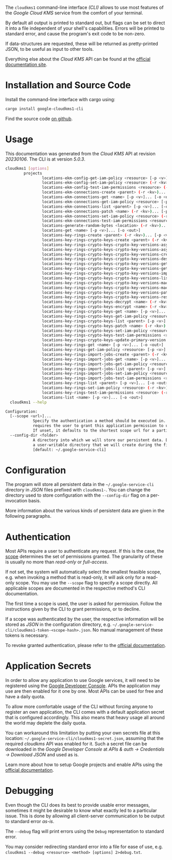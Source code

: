 <!---
DO NOT EDIT !
This file was generated automatically from 'src/generator/templates/cli/README.md.mako'
DO NOT EDIT !
-->
The `cloudkms1` command-line interface *(CLI)* allows to use most features of the *Google Cloud KMS* service from the comfort of your terminal.

By default all output is printed to standard out, but flags can be set to direct it into a file independent of your shell's
capabilities. Errors will be printed to standard error, and cause the program's exit code to be non-zero.

If data-structures are requested, these will be returned as pretty-printed JSON, to be useful as input to other tools.

Everything else about the *Cloud KMS* API can be found at the
[official documentation site](https://cloud.google.com/kms/).

# Installation and Source Code

Install the command-line interface with cargo using:

```bash
cargo install google-cloudkms1-cli
```

Find the source code [on github](https://github.com/Byron/google-apis-rs/tree/main/gen/cloudkms1-cli).

# Usage

This documentation was generated from the *Cloud KMS* API at revision *20230106*. The CLI is at version *5.0.3*.

```bash
cloudkms1 [options]
        projects
                locations-ekm-config-get-iam-policy <resource> [-p <v>]... [-o <out>]
                locations-ekm-config-set-iam-policy <resource> (-r <kv>)... [-p <v>]... [-o <out>]
                locations-ekm-config-test-iam-permissions <resource> (-r <kv>)... [-p <v>]... [-o <out>]
                locations-ekm-connections-create <parent> (-r <kv>)... [-p <v>]... [-o <out>]
                locations-ekm-connections-get <name> [-p <v>]... [-o <out>]
                locations-ekm-connections-get-iam-policy <resource> [-p <v>]... [-o <out>]
                locations-ekm-connections-list <parent> [-p <v>]... [-o <out>]
                locations-ekm-connections-patch <name> (-r <kv>)... [-p <v>]... [-o <out>]
                locations-ekm-connections-set-iam-policy <resource> (-r <kv>)... [-p <v>]... [-o <out>]
                locations-ekm-connections-test-iam-permissions <resource> (-r <kv>)... [-p <v>]... [-o <out>]
                locations-generate-random-bytes <location> (-r <kv>)... [-p <v>]... [-o <out>]
                locations-get <name> [-p <v>]... [-o <out>]
                locations-key-rings-create <parent> (-r <kv>)... [-p <v>]... [-o <out>]
                locations-key-rings-crypto-keys-create <parent> (-r <kv>)... [-p <v>]... [-o <out>]
                locations-key-rings-crypto-keys-crypto-key-versions-asymmetric-decrypt <name> (-r <kv>)... [-p <v>]... [-o <out>]
                locations-key-rings-crypto-keys-crypto-key-versions-asymmetric-sign <name> (-r <kv>)... [-p <v>]... [-o <out>]
                locations-key-rings-crypto-keys-crypto-key-versions-create <parent> (-r <kv>)... [-p <v>]... [-o <out>]
                locations-key-rings-crypto-keys-crypto-key-versions-destroy <name> (-r <kv>)... [-p <v>]... [-o <out>]
                locations-key-rings-crypto-keys-crypto-key-versions-get <name> [-p <v>]... [-o <out>]
                locations-key-rings-crypto-keys-crypto-key-versions-get-public-key <name> [-p <v>]... [-o <out>]
                locations-key-rings-crypto-keys-crypto-key-versions-import <parent> (-r <kv>)... [-p <v>]... [-o <out>]
                locations-key-rings-crypto-keys-crypto-key-versions-list <parent> [-p <v>]... [-o <out>]
                locations-key-rings-crypto-keys-crypto-key-versions-mac-sign <name> (-r <kv>)... [-p <v>]... [-o <out>]
                locations-key-rings-crypto-keys-crypto-key-versions-mac-verify <name> (-r <kv>)... [-p <v>]... [-o <out>]
                locations-key-rings-crypto-keys-crypto-key-versions-patch <name> (-r <kv>)... [-p <v>]... [-o <out>]
                locations-key-rings-crypto-keys-crypto-key-versions-restore <name> (-r <kv>)... [-p <v>]... [-o <out>]
                locations-key-rings-crypto-keys-decrypt <name> (-r <kv>)... [-p <v>]... [-o <out>]
                locations-key-rings-crypto-keys-encrypt <name> (-r <kv>)... [-p <v>]... [-o <out>]
                locations-key-rings-crypto-keys-get <name> [-p <v>]... [-o <out>]
                locations-key-rings-crypto-keys-get-iam-policy <resource> [-p <v>]... [-o <out>]
                locations-key-rings-crypto-keys-list <parent> [-p <v>]... [-o <out>]
                locations-key-rings-crypto-keys-patch <name> (-r <kv>)... [-p <v>]... [-o <out>]
                locations-key-rings-crypto-keys-set-iam-policy <resource> (-r <kv>)... [-p <v>]... [-o <out>]
                locations-key-rings-crypto-keys-test-iam-permissions <resource> (-r <kv>)... [-p <v>]... [-o <out>]
                locations-key-rings-crypto-keys-update-primary-version <name> (-r <kv>)... [-p <v>]... [-o <out>]
                locations-key-rings-get <name> [-p <v>]... [-o <out>]
                locations-key-rings-get-iam-policy <resource> [-p <v>]... [-o <out>]
                locations-key-rings-import-jobs-create <parent> (-r <kv>)... [-p <v>]... [-o <out>]
                locations-key-rings-import-jobs-get <name> [-p <v>]... [-o <out>]
                locations-key-rings-import-jobs-get-iam-policy <resource> [-p <v>]... [-o <out>]
                locations-key-rings-import-jobs-list <parent> [-p <v>]... [-o <out>]
                locations-key-rings-import-jobs-set-iam-policy <resource> (-r <kv>)... [-p <v>]... [-o <out>]
                locations-key-rings-import-jobs-test-iam-permissions <resource> (-r <kv>)... [-p <v>]... [-o <out>]
                locations-key-rings-list <parent> [-p <v>]... [-o <out>]
                locations-key-rings-set-iam-policy <resource> (-r <kv>)... [-p <v>]... [-o <out>]
                locations-key-rings-test-iam-permissions <resource> (-r <kv>)... [-p <v>]... [-o <out>]
                locations-list <name> [-p <v>]... [-o <out>]
  cloudkms1 --help

Configuration:
  [--scope <url>]...
            Specify the authentication a method should be executed in. Each scope
            requires the user to grant this application permission to use it.
            If unset, it defaults to the shortest scope url for a particular method.
  --config-dir <folder>
            A directory into which we will store our persistent data. Defaults to
            a user-writable directory that we will create during the first invocation.
            [default: ~/.google-service-cli]

```

# Configuration

The program will store all persistent data in the `~/.google-service-cli` directory in *JSON* files prefixed with `cloudkms1-`.  You can change the directory used to store configuration with the `--config-dir` flag on a per-invocation basis.

More information about the various kinds of persistent data are given in the following paragraphs.

# Authentication

Most APIs require a user to authenticate any request. If this is the case, the [scope][scopes] determines the 
set of permissions granted. The granularity of these is usually no more than *read-only* or *full-access*.

If not set, the system will automatically select the smallest feasible scope, e.g. when invoking a
method that is read-only, it will ask only for a read-only scope. 
You may use the `--scope` flag to specify a scope directly. 
All applicable scopes are documented in the respective method's CLI documentation.

The first time a scope is used, the user is asked for permission. Follow the instructions given 
by the CLI to grant permissions, or to decline.

If a scope was authenticated by the user, the respective information will be stored as *JSON* in the configuration
directory, e.g. `~/.google-service-cli/cloudkms1-token-<scope-hash>.json`. No manual management of these tokens
is necessary.

To revoke granted authentication, please refer to the [official documentation][revoke-access].

# Application Secrets

In order to allow any application to use Google services, it will need to be registered using the 
[Google Developer Console][google-dev-console]. APIs the application may use are then enabled for it
one by one. Most APIs can be used for free and have a daily quota.

To allow more comfortable usage of the CLI without forcing anyone to register an own application, the CLI
comes with a default application secret that is configured accordingly. This also means that heavy usage
all around the world may deplete the daily quota.

You can workaround this limitation by putting your own secrets file at this location: 
`~/.google-service-cli/cloudkms1-secret.json`, assuming that the required *cloudkms* API 
was enabled for it. Such a secret file can be downloaded in the *Google Developer Console* at 
*APIs & auth -> Credentials -> Download JSON* and used as is.

Learn more about how to setup Google projects and enable APIs using the [official documentation][google-project-new].


# Debugging

Even though the CLI does its best to provide usable error messages, sometimes it might be desirable to know
what exactly led to a particular issue. This is done by allowing all client-server communication to be 
output to standard error *as-is*.

The `--debug` flag will print errors using the `Debug` representation to standard error.

You may consider redirecting standard error into a file for ease of use, e.g. `cloudkms1 --debug <resource> <method> [options] 2>debug.txt`.


[scopes]: https://developers.google.com/+/api/oauth#scopes
[revoke-access]: http://webapps.stackexchange.com/a/30849
[google-dev-console]: https://console.developers.google.com/
[google-project-new]: https://developers.google.com/console/help/new/
